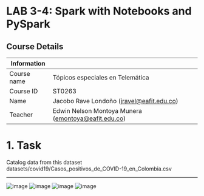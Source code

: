 
# LAB 3-4: Spark with Notebooks and PySpark

## Course Details

| Information |  |
| --- | --- |
| Course name | Tópicos especiales en Telemática |
| Course ID | ST0263 |
| Name | Jacobo Rave Londoño (jravel@eafit.edu.co) |
| Teacher | Edwin Nelson Montoya Munera (emontoya@eafit.edu.co) |

# 1. Task

Catalog data from this dataset datasets/covid19/Casos_positivos_de_COVID-19_en_Colombia.csv

---


![image](https://github.com/jacevareafit/jravel-st0263/assets/68928490/2f4f6a3f-5e05-4fca-a5dc-b988132e35e2)
![image](https://github.com/jacevareafit/jravel-st0263/assets/68928490/2b5ae4a0-b5d5-4c09-b073-a9b375b3e9d3)
![image](https://github.com/jacevareafit/jravel-st0263/assets/68928490/eb6df8fa-e66b-4e23-a4a7-f7bdce404cdf)
![image](https://github.com/jacevareafit/jravel-st0263/assets/68928490/d2ea7853-decd-48d3-bdfc-dfafd994a3f8)

